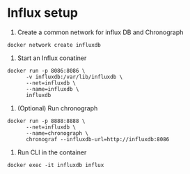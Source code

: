 # Influx setup
1. Create a common network for influx DB and Chronograph
```
docker network create influxdb
```
1. Start an Influx conatiner
```
docker run -p 8086:8086 \
      -v influxdb:/var/lib/influxdb \
      --net=influxdb \
      --name=influxdb \
      influxdb
```
1. (Optional) Run chronograph
```
docker run -p 8888:8888 \
      --net=influxdb \
      --name=chronograph \
      chronograf --influxdb-url=http://influxdb:8086
```
1. Run CLI in the container
```
docker exec -it influxdb influx
```

